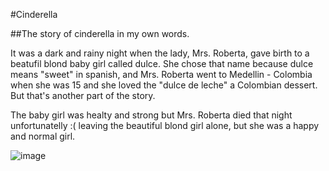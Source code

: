 #Cinderella

##The story of cinderella in my own words.

It was a dark and rainy night when the lady, Mrs. Roberta, gave birth to a beatufil blond baby girl called dulce. She chose that name because dulce means "sweet" in spanish, and Mrs. Roberta went to Medellin - Colombia when she was 15 and she loved the "dulce de leche" a Colombian dessert. But that's another part of the story.

The baby girl was healty and strong but Mrs. Roberta died that night unfortunatelly :( leaving the beautiful blond girl alone, but she was a happy and normal girl.

![image](http://i.imgur.com/bpBJ2Nx.png)

